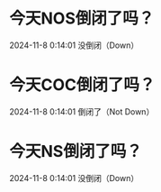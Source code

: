 # 今天NOS倒闭了吗？

2024-11-8 0:14:01 没倒闭（Down）

# 今天COC倒闭了吗？

2024-11-8 0:14:01 倒闭了（Not Down）

# 今天NS倒闭了吗？

2024-11-8 0:14:01 没倒闭（Down）

